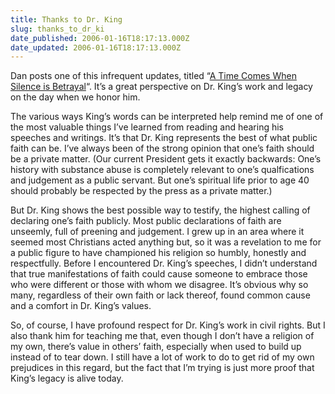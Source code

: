 ```yaml
---
title: Thanks to Dr. King
slug: thanks_to_dr_ki
date_published: 2006-01-16T18:17:13.000Z
date_updated: 2006-01-16T18:17:13.000Z
---
```


Dan posts one of this infrequent updates, titled “[A Time Comes When Silence is Betrayal](http://stilicho.blogspot.com/2006/01/time-comes-when-silence-is-betrayal.html)“. It’s a great perspective on Dr. King’s work and legacy on the day when we honor him.

The various ways King’s words can be interpreted help remind me of one of the most valuable things I’ve learned from reading and hearing his speeches and writings. It’s that Dr. King represents the best of what public faith can be. I’ve always been of the strong opinion that one’s faith should be a private matter. (Our current President gets it exactly backwards: One’s history with substance abuse is completely relevant to one’s qualfications and judgement as a public servant. But one’s spiritual life prior to age 40 should probably be respected by the press as a private matter.)

But Dr. King shows the best possible way to testify, the highest calling of declaring one’s faith publicly. Most public declarations of faith are unseemly, full of preening and judgement. I grew up in an area where it seemed most Christians acted anything but, so it was a revelation to me for a public figure to have championed his religion so humbly, honestly and respectfully. Before I encountered Dr. King’s speeches, I didn’t understand that true manifestations of faith could cause someone to embrace those who were different or those with whom we disagree. It’s obvious why so many, regardless of their own faith or lack thereof, found common cause and a comfort in Dr. King’s values.

So, of course, I have profound respect for Dr. King’s work in civil rights. But I also thank him for teaching me that, even though I don’t have a religion of my own, there’s value in others’ faith, especially when used to build up instead of to tear down. I still have a lot of work to do to get rid of my own prejudices in this regard, but the fact that I’m trying is just more proof that King’s legacy is alive today.
